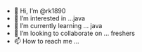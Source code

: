 - 👋 Hi, I’m @rk1890
- 👀 I’m interested in ...java
- 🌱 I’m currently learning ... java
- 💞️ I’m looking to collaborate on ... freshers 
- 📫 How to reach me ...

<!---
rk1890/rk1890 is a ✨ special ✨ repository because its `README.md` (this file) appears on your GitHub profile.
You can click the Preview link to take a look at your changes.
--->
